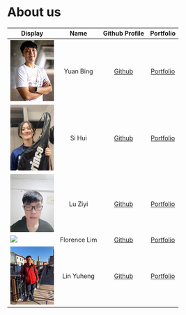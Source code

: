 # About us

Display | Name | Github Profile | Portfolio 
--------|:----:|:--------------:|:---------:
![](./Images/TeamPhotos/yuanbing.png) | Yuan Bing | [Github](https://github.com/farice9) | [Portfolio](./team/farice9.md)
![](./Images/TeamPhotos/sihui.png) | Si Hui | [Github](https://github.com/lingsihui) | [Portfolio](./team/lingsihui.md)
![](./Images/TeamPhotos/luziyi.png) | Lu Ziyi | [Github](https://github.com/luziyi9898) | [Portfolio](./team/luziyi9898.md)
![](./Images/TeamPhotos/florencelim.png) | Florence Lim | [Github](https://github.com/hailqueenflo) | [Portfolio](./team/hailqueenflo.md)
![](./Images/TeamPhotos/yuheng.png) | Lin Yuheng | [Github](https://github.com/slightlyharp) | [Portfolio](./team/slightlyharp.md)




